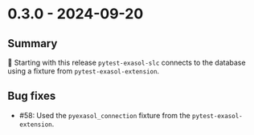 # 0.3.0 - 2024-09-20

## Summary

🚀 Starting with this release `pytest-exasol-slc` connects to the database using a fixture from `pytest-exasol-extension`.

## Bug fixes

* #58: Used the `pyexasol_connection` fixture from the `pytest-exasol-extension`.
